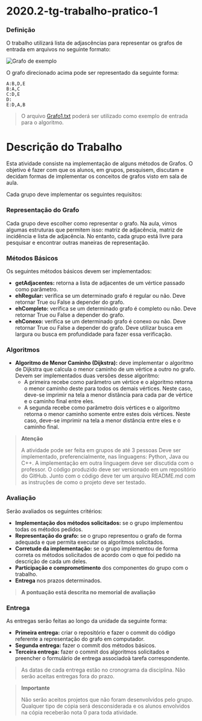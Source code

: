 # 2020.2-tg-trabalho-pratico-1

### Definição
O trabalho utilizará lista de adjascências para representar os grafos de entrada em arquivos no seguinte formato:

![Grafo de exemplo](https://graphonline.ru/tmp/saved/fl/flByUWJgTXMJmnxB.png)

O grafo direcionado acima pode ser representado da seguinte forma:

```
A:B,D,E
B:A,C
C:D,E
D:
E:D,A,B
```

> O arquivo [Grafo1.txt](https://github.com/salgueiroso/2020.2-tg-trabalho-pratico-1/blob/master/Grafo1.txt) poderá ser utilizado como exemplo de entrada para o algoritmo.

# Descrição do Trabalho
Esta atividade consiste na implementação de alguns métodos de Grafos. O objetivo é fazer com que os alunos, em grupos, pesquisem, discutam e decidam formas de implementar os conceitos de grafos visto em sala de aula.

Cada grupo deve implementar os seguintes requisitos:

### Representação do Grafo
Cada grupo deve escolher como representar o grafo. Na aula, vimos algumas estruturas que permitem isso: matriz de adjacência, matriz de incidência e lista de adjacência. No entanto, cada grupo está livre para pesquisar e encontrar outras maneiras de representação.

### Métodos Básicos
Os seguintes métodos básicos devem ser implementados:

- **getAdjacentes:** retorna a lista de adjacentes de um vértice passado como parâmetro.
- **ehRegular:** verifica se um determinado grafo é regular ou não. Deve retornar True ou False a depender do grafo.
- **ehCompleto:** verifica se um determinado grafo é completo ou não. Deve retornar True ou False a depender do grafo.
- **ehConexo:** verifica se um determinado grafo é conexo ou não. Deve retornar True ou False a depender do grafo. Deve utilizar busca em largura ou busca em profundidade para fazer essa verificação.

### Algoritmos
- **Algoritmo de Menor Caminho (Dijkstra):** deve implementar o algoritmo de Dijkstra que calcula o menor caminho de um vértice a outro no grafo. Devem ser implementados duas versões desse algoritmo:
  - A primeira recebe como parâmetro um vértice e o algoritmo retorna o menor caminho deste para todos os demais vértices. Neste caso, deve-se imprimir na tela a menor distância para cada par de vértice e o caminho final entre eles.
  - A segunda recebe como parâmetro dois vértices e o algoritmo retorna o menor caminho somente entre estes dois vértices. Neste caso, deve-se imprimir na tela a menor distância entre eles e o caminho final.
> **Atenção**
> 
> A atividade pode ser feita em grupos de até 3 pessoas
> Deve ser implementado, preferencialmente, nas linguagens: Python, Java ou C++. A implementação em outra linguagem deve ser discutida com o professor.
> O código produzido deve ser versionado em um repositório do GitHub.
> Junto com o código deve ter um arquivo README.md com as instruções de como o projeto deve ser testado.

### Avaliação
Serão avaliados os seguintes critérios:

- **Implementação dos métodos solicitados:** se o grupo implementou todas os métodos pedidos.
- **Representação do grafo:** se o grupo representou o grafo de forma adequada e que permita executar os algoritmos solicitados.
- **Corretude da implementação:** se o grupo implementou de forma correta os métodos solicitados de acordo com o que foi pedido na descrição de cada um deles.
- **Participação e comprometimento** dos componentes do grupo com o trabalho.
- **Entrega** nos prazos determinados.
> **A pontuação está descrita no memorial de avaliação**

### Entrega
As entregas serão feitas ao longo da unidade da seguinte forma:

- **Primeira entrega:** criar o repositório e fazer o commit do código referente a representação do grafo em computador.
- **Segunda entrega:** fazer o commit dos métodos básicos.
- **Terceira entrega:** fazer o commit dos algoritmos solicitados e preencher o formulário de entrega associadoà tarefa correspondente.
> As datas de cada entrega estão no cronograma da disciplina. Não serão aceitas entregas fora do prazo.

> **Importante**
> 
> Não serão aceitos projetos que não foram desenvolvidos pelo grupo. Qualquer tipo de cópia será desconsiderada e os alunos envolvidos na cópia receberão nota 0 para toda atividade.
